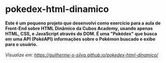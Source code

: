 # pokedex-html-dinamico
 **Este é um pequeno projeto que desenvolvi como exercício para a aula de Front-End sobre HTML Dinâmico da Cubos Academy, usando apenas HTML, CSS, e JavaScript através do DOM. É uma "Pokédex" que busca em uma API (PokéAPI) informações sobre o Pokémon buscado e exibe para o usuário.** 
 <br><br>
 *Visualize em: https://guilherme-s-silva.github.io/pokedex-html-dinamico/*
